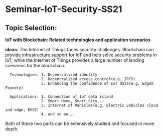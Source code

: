# Seminar-IoT-Security-SS21
## Topic Selection:

**IoT with Blockchain: Related technologies and application scenarios**

**ideas:** The Internet of Things faces security challenges. Blockchain can provide infrastructure support for IoT and help solve security problems in IoT; while the Internet of Things provides a large number of landing scenarios for the blockchain.  

      Technologies: 1. Decentralized identity 
                    2. Decentralized access control(e.g. IPFS) 
                    3. Enhancing the confidence of IoT data(e.g. EdgeX Foundry)
      
      Applications: 1. Connection of IoT data island 
                    2. Smart Home, Smart City...
                    3. Internet of Vehicles(e.g. Electric vehicles cloud and edge, EVCE)
                    4. and so on...
Both of these two parts can be extensively studied and focused in more depth.

